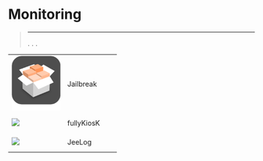 
# Monitoring


>****
>. . .
> [](https://market.jeedom.com/index.php?v=d&p=market&type=plugin&categorie=monitoring) 


| | | | |
|--- | --- | --- | ---|
|<img src="Jailbreak/Jailbreak_icon.png" class="pluginLogo" width="100" />|Jailbreak||[](https://flobul.github.io/Jailbreak/es_ES/)<br/>[](https://market.jeedom.com/index.php?v=d&p=market_display&id=3928)<br/>[](https://flobul.github.io/Jailbreak/es_ES/changelog)|
|<img src="fullyKiosK/fullyKiosK_icon.png" class="pluginLogo" width="100" />|fullyKiosK||[](https://sebsst.github.io/fullyKiosK/es_ES/)<br/>[](https://market.jeedom.com/index.php?v=d&p=market_display&id=3406)<br/>[](https://sebsst.github.io/fullyKiosK/es_ES/changelog)|
|<img src="jeelog/jeelog_icon.png" class="pluginLogo" width="100" />|JeeLog||[](https://kiboost.github.io/jeedom_docs/plugins/jeelog/es_ES/)<br/>[](https://market.jeedom.com/index.php?v=d&p=market_display&id=3362)<br/>[](https://kiboost.github.io/jeedom_docs/plugins/jeelog/es_ES/changelog.html)|
